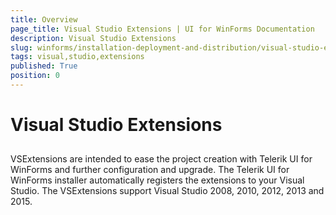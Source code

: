 ```yaml
---
title: Overview
page_title: Visual Studio Extensions | UI for WinForms Documentation
description: Visual Studio Extensions
slug: winforms/installation-deployment-and-distribution/visual-studio-extensions
tags: visual,studio,extensions
published: True
position: 0
---
```


# Visual Studio Extensions



## 

VSExtensions are intended to ease the project creation with Telerik UI for WinForms and further configuration and upgrade. The Telerik UI for WinForms installer  automatically registers the extensions to your Visual Studio. The VSExtensions support Visual Studio 2008, 2010, 2012, 2013 and 2015.
        

